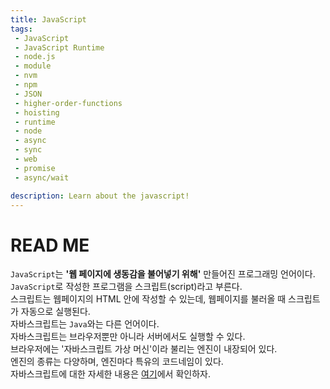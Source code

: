 ```yaml
---
title: JavaScript
tags: 
 - JavaScript
 - JavaScript Runtime
 - node.js
 - module
 - nvm
 - npm
 - JSON
 - higher-order-functions
 - hoisting
 - runtime
 - node
 - async
 - sync
 - web
 - promise
 - async/wait

description: Learn about the javascript!
---
```



# READ ME
`JavaScript`는 **'웹 페이지에 생동감을 불어넣기 위해'** 만들어진 프로그래밍 언어이다.  
`JavaScript`로 작성한 프로그램을 스크립트(script)라고 부른다.  
스크립트는 웹페이지의 HTML 안에 작성할 수 있는데, 웹페이지를 불러올 때 스크립트가 자동으로 실행된다.  
자바스크립트는 `Java`와는 다른 언어이다.  
자바스크립트는 브라우저뿐만 아니라 서버에서도 실행할 수 있다.  
브라우저에는 '자바스크립트 가상 머신'이라 불리는 엔진이 내장되어 있다.  
엔진의 종류는 다양하며, 엔진마다 특유의 코드네임이 있다.  
자바스크립트에 대한 자세한 내용은 [여기](https://ko.javascript.info/intro)에서 확인하자.  